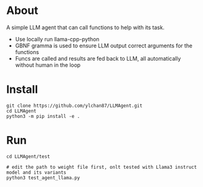# About
A simple LLM agent that can call functions to help with its task.

- Use locally run llama-cpp-python
- GBNF gramma is used to ensure LLM output correct arguments for the functions
- Funcs are called and results are fed back to LLM, all automatically without human in the loop

# Install
```
git clone https://github.com/ylchan87/LLMAgent.git
cd LLMAgent
python3 -m pip install -e .
```

# Run
```
cd LLMAgent/test

# edit the path to weight file first, onlt tested with Llama3 instruct model and its variants
python3 test_agent_llama.py  
```